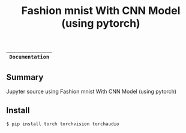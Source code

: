 <div align="center" style="padding:5% 0%">
    <h1>Fashion mnist With CNN Model (using pytorch)</h1>
</div>


**`Documentation`** |
------------------- |

## Summary
Jupyter source using Fashion mnist With CNN Model (using pytorch)

## Install
```
$ pip install torch torchvision torchaudio
```
